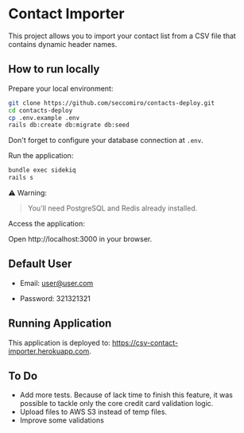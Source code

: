 # Contact Importer

This project allows you to import your contact list from a CSV file that contains dynamic header names.

## How to run locally

Prepare your local environment:

```bash
git clone https://github.com/seccomiro/contacts-deploy.git
cd contacts-deploy
cp .env.example .env
rails db:create db:migrate db:seed
```

Don't forget to configure your database connection at `.env`.

Run the application:

```bash
bundle exec sidekiq
rails s
```

⚠️ Warning:

> You'll need PostgreSQL and Redis already installed.

Access the application:

Open http://localhost:3000 in your browser.

## Default User

- Email: user@user.com

- Password: 321321321

## Running Application

This application is deployed to: https://csv-contact-importer.herokuapp.com.

## To Do

- Add more tests. Because of lack time to finish this feature, it was possible to tackle only the core credit card validation logic.
- Upload files to AWS S3 instead of temp files.
- Improve some validations